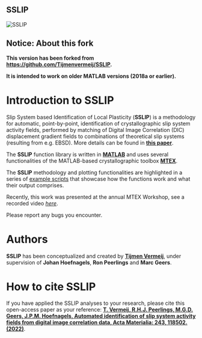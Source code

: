 ## SSLIP

![SSLIP](https://ars.els-cdn.com/content/image/1-s2.0-S1359645422008795-ga1_lrg.jpg)

## Notice: About this fork
**This version has been forked from https://github.com/Tijmenvermeij/SSLIP.**

**It is intended to work on older MATLAB versions (2018a or earlier).**

# Introduction to SSLIP

Slip System based Identification of Local Plasticity (**SSLIP**) is a methodology for automatic, point-by-point, identification of crystallographic slip system activity fields, performed by matching of Digital Image Correlation (DIC) displacement gradient fields to combinations of theoretical slip systems (resulting from e.g. EBSD). More details can be found in [**this paper**](https://doi.org/10.1016/j.actamat.2022.118502).

The **SSLIP** function library is written in [**MATLAB**](https://mathworks.com/products/matlab.html) and uses several functionalities of the MATLAB-based crystallographic toolbox [**MTEX**](https://mtex-toolbox.github.io).

The **SSLIP** methodology and plotting functionalities are highlighted in a series of [example scripts](https://github.com/Tijmenvermeij/SSLIP#examples) that showcase how the functions work and what their output comprises.

Recently, this work was presented at the annual MTEX Workshop, see a recorded video [*here*](https://www.youtube.com/watch?v=xjNWsHeHnlA).

Please report any bugs you encounter.

# Authors
**SSLIP** has been conceptualized and created by [**Tijmen Vermeij**](https://www.tue.nl/en/research/researchers/tijmen-vermeij/), under supervision of **Johan Hoefnagels**, **Ron Peerlings** and **Marc Geers**.

# How to cite SSLIP
If you have applied the SSLIP analyses to your research, please cite this open-access paper as your reference:
[**T. Vermeij, R.H.J. Peerlings, M.G.D. Geers, J.P.M. Hoefnagels, Automated identification of slip system activity fields from digital image correlation data, Acta Materialia: 243, 118502. (2022)**](https://doi.org/10.1016/j.actamat.2022.118502).

